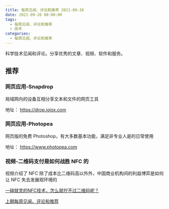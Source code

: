 ```yaml
---
title: 每周见闻、评论和推荐 2021-09-26
date: 2021-09-26 08:00:00
tags:
  - 每周见闻、评论和推荐
  - 技术
categories:
  - 每周见闻、评论和推荐
---
```


科学技术见闻和评论。分享优秀的文章、视频、软件和服务。

<!-- more -->

## 推荐

### 网页应用-Snapdrop

局域网内的设备互相分享文本和文件的网页工具

地址： <https://drop.ioiox.com>

### 网页应用-Photopea

网页版的免费 Photoshop，有大多数基本功能，满足非专业人是的日常使用

地址： <https://www.photopea.com>

### 视频-二维码支付是如何战胜 NFC 的

视频介绍了 NFC 除了成本比二维码高以外外，中国商业机构间的利益博弈是如何让 NFC 失去发展观环境的

[一碰就灵的NFC技术，怎么就拧不过二维码呢？](https://b23.tv/PbfXYe)

[上期每周见闻、评论和推荐](./weekly-2021-09-19)
